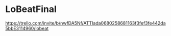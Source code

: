 # LoBeatFinal
https://trello.com/invite/b/nwfDA5Nf/ATTIada0680258681163f3fef3fe442da5bbE3114960/lobeat
